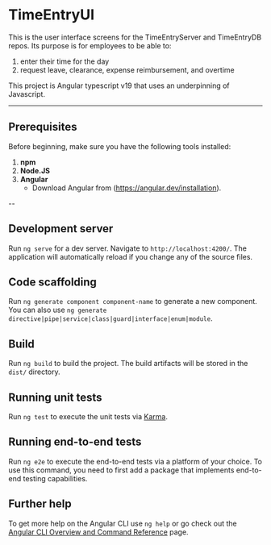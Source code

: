 # TimeEntryUI
   This is the user interface screens for the TimeEntryServer and TimeEntryDB repos.
Its purpose is for employees to be able to:
   1) enter their time for the day
   2) request leave, clearance, expense reimbursement, and overtime

This project is Angular typescript v19 that uses an underpinning of Javascript.  

---

## Prerequisites

Before beginning, make sure you have the following tools installed:

1. **npm**
2. **Node.JS**
3. **Angular**
   - Download Angular from (https://angular.dev/installation).
 
-- 

## Development server

Run `ng serve` for a dev server. Navigate to `http://localhost:4200/`. The application will automatically reload if you change any of the source files.

## Code scaffolding

Run `ng generate component component-name` to generate a new component. You can also use `ng generate directive|pipe|service|class|guard|interface|enum|module`.

## Build

Run `ng build` to build the project. The build artifacts will be stored in the `dist/` directory.

## Running unit tests

Run `ng test` to execute the unit tests via [Karma](https://karma-runner.github.io).

## Running end-to-end tests

Run `ng e2e` to execute the end-to-end tests via a platform of your choice. To use this command, you need to first add a package that implements end-to-end testing capabilities.

## Further help

To get more help on the Angular CLI use `ng help` or go check out the [Angular CLI Overview and Command Reference](https://angular.io/cli) page.

